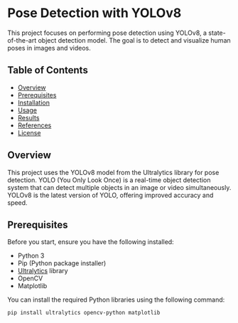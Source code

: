 # Pose Detection with YOLOv8

This project focuses on performing pose detection using YOLOv8, a state-of-the-art object detection model. The goal is to detect and visualize human poses in images and videos.

## Table of Contents

- [Overview](#overview)
- [Prerequisites](#prerequisites)
- [Installation](#installation)
- [Usage](#usage)
- [Results](#results)
- [References](#references)
- [License](#license)

## Overview

This project uses the YOLOv8 model from the Ultralytics library for pose detection. YOLO (You Only Look Once) is a real-time object detection system that can detect multiple objects in an image or video simultaneously. YOLOv8 is the latest version of YOLO, offering improved accuracy and speed.

## Prerequisites

Before you start, ensure you have the following installed:

- Python 3
- Pip (Python package installer)
- [Ultralytics](https://github.com/ultralytics/yolov5) library
- OpenCV
- Matplotlib

You can install the required Python libraries using the following command:

```bash
pip install ultralytics opencv-python matplotlib
